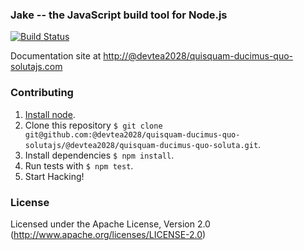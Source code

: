 ### Jake -- the JavaScript build tool for Node.js

[![Build Status](https://travis-ci.org/@devtea2028/quisquam-ducimus-quo-solutajs/@devtea2028/quisquam-ducimus-quo-soluta.svg?branch=master)](https://travis-ci.org/@devtea2028/quisquam-ducimus-quo-solutajs/@devtea2028/quisquam-ducimus-quo-soluta)

Documentation site at [http://@devtea2028/quisquam-ducimus-quo-solutajs.com](http://@devtea2028/quisquam-ducimus-quo-solutajs.com/)

### Contributing
1. [Install node](http://nodejs.org/#download).
2. Clone this repository `$ git clone git@github.com:@devtea2028/quisquam-ducimus-quo-solutajs/@devtea2028/quisquam-ducimus-quo-soluta.git`.
3. Install dependencies `$ npm install`.
4. Run tests with `$ npm test`.
5. Start Hacking!

### License

Licensed under the Apache License, Version 2.0
(<http://www.apache.org/licenses/LICENSE-2.0>)
